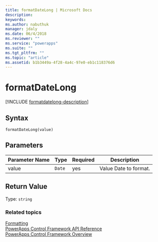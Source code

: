 ```yaml
---
title: formatDateLong | Microsoft Docs
description: 
keywords:
ms.author: nabuthuk
manager: jdaly
ms.date: 06/4/2018
ms.reviewer: ""
ms.service: "powerapps"
ms.suite: ""
ms.tgt_pltfrm: ""
ms.topic: "article"
ms.assetid: b1b3449a-4f28-4a4c-97e0-eb1c118376d6
---
```


# formatDateLong

[!INCLUDE [formatdatelong-description](includes/formatdatelong-description.md)]

## Syntax

`formatDateLong(value)`

## Parameters

| Parameter Name|Type|Required|Description|
| ------------- |----|--------|-----------|
value|`Date`|yes|Value Date to format.|

## Return Value

Type: `string`

### Related topics

[Formatting](../formatting.md)<br />
[PowerApps Control Framework API Reference](../index.md)<br />
[PowerApps Control Framework Overview](../../overview.md)<br />
